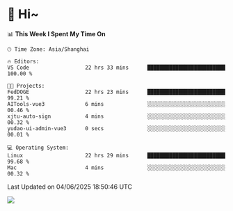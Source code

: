 # 👋 Hi~

<!--START_SECTION:waka-->
📊 **This Week I Spent My Time On** 

```text
🕑︎ Time Zone: Asia/Shanghai

🔥 Editors: 
VS Code                  22 hrs 33 mins      █████████████████████████   100.00 % 

🐱‍💻 Projects: 
FedDOGE                  22 hrs 23 mins      █████████████████████████   99.21 % 
AITools-vue3             6 mins              ░░░░░░░░░░░░░░░░░░░░░░░░░   00.46 % 
xjtu-auto-sign           4 mins              ░░░░░░░░░░░░░░░░░░░░░░░░░   00.32 % 
yudao-ui-admin-vue3      0 secs              ░░░░░░░░░░░░░░░░░░░░░░░░░   00.01 % 

💻 Operating System: 
Linux                    22 hrs 29 mins      █████████████████████████   99.68 % 
Mac                      4 mins              ░░░░░░░░░░░░░░░░░░░░░░░░░   00.32 % 
```


 Last Updated on 04/06/2025 18:50:46 UTC
<!--END_SECTION:waka-->

![](https://komarev.com/ghpvc/?username=lvdongyi&label=Profile%20views&color=0e75b6&style=flat)
<!---
lvdongyi/lvdongyi is a ✨ special ✨ repository because its `README.md` (this file) appears on your GitHub profile.
You can click the Preview link to take a look at your changes.
--->
